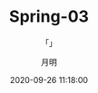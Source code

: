 ---
layout: post
title: "Spring-03"
subtitle: "「」"
author: "月明"
date:  2020-09-26 11:18:00
header-img: "assets/background6.png"
header-mask: 0.3
tags:
  - FramWork
  - Spring
---